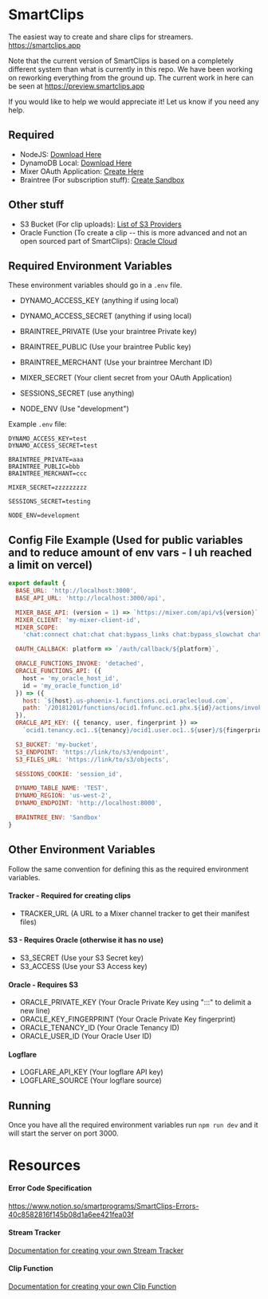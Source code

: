 # SmartClips

The easiest way to create and share clips for streamers. https://smartclips.app

Note that the current version of SmartClips is based on a completely different system than what is currently in this repo. We have been working on reworking everything from the ground up. The current work in here can be seen at https://preview.smartclips.app

If you would like to help we would appreciate it! Let us know if you need any help.

## Required

- NodeJS: [Download Here](https://nodejs.org/en/download/)
- DynamoDB Local: [Download Here](https://docs.aws.amazon.com/amazondynamodb/latest/developerguide/DynamoDBLocal.DownloadingAndRunning.html)
- Mixer OAuth Application: [Create Here](https://mixer.com/lab/oauth)
- Braintree (For subscription stuff): [Create Sandbox](https://www.braintreepayments.com/sandbox)

## Other stuff

- S3 Bucket (For clip uploads): [List of S3 Providers](https://help.servmask.com/knowledgebase/list-of-s3-compatible-storage-providers/)
- Oracle Function (To create a clip -- this is more advanced and not an open sourced part of SmartClips): [Oracle Cloud](https://www.oracle.com/cloud/)

## Required Environment Variables

These environment variables should go in a `.env` file.

- DYNAMO_ACCESS_KEY (anything if using local)
- DYNAMO_ACCESS_SECRET (anything if using local)

- BRAINTREE_PRIVATE (Use your braintree Private key)
- BRAINTREE_PUBLIC (Use your braintree Public key)
- BRAINTREE_MERCHANT (Use your braintree Merchant ID)

- MIXER_SECRET (Your client secret from your OAuth Application)

- SESSIONS_SECRET (use anything)

- NODE_ENV (Use "development")

Example `.env` file:

```
DYNAMO_ACCESS_KEY=test
DYNAMO_ACCESS_SECRET=test

BRAINTREE_PRIVATE=aaa
BRAINTREE_PUBLIC=bbb
BRAINTREE_MERCHANT=ccc

MIXER_SECRET=zzzzzzzzz

SESSIONS_SECRET=testing

NODE_ENV=development
```

## Config File Example (Used for public variables and to reduce amount of env vars - I uh reached a limit on vercel)

```js
export default {
  BASE_URL: 'http://localhost:3000',
  BASE_API_URL: 'http://localhost:3000/api',

  MIXER_BASE_API: (version = 1) => `https://mixer.com/api/v${version}`,
  MIXER_CLIENT: 'my-mixer-client-id',
  MIXER_SCOPE:
    'chat:connect chat:chat chat:bypass_links chat:bypass_slowchat chat:whisper user:details:self channel:details:self channel:update:self',

  OAUTH_CALLBACK: platform => `/auth/callback/${platform}`,

  ORACLE_FUNCTIONS_INVOKE: 'detached',
  ORACLE_FUNCTIONS_API: ({
    host = 'my_oracle_host_id',
    id = 'my_oracle_function_id'
  }) => ({
    host: `${host}.us-phoenix-1.functions.oci.oraclecloud.com`,
    path: `/20181201/functions/ocid1.fnfunc.oc1.phx.${id}/actions/invoke`
  }),
  ORACLE_API_KEY: ({ tenancy, user, fingerprint }) =>
    `ocid1.tenancy.oc1..${tenancy}/ocid1.user.oc1..${user}/${fingerprint}`, // uses the env vars for oracle

  S3_BUCKET: 'my-bucket',
  S3_ENDPOINT: 'https://link/to/s3/endpoint',
  S3_FILES_URL: 'https://link/to/s3/objects',

  SESSIONS_COOKIE: 'session_id',

  DYNAMO_TABLE_NAME: 'TEST',
  DYNAMO_REGION: 'us-west-2',
  DYNAMO_ENDPOINT: 'http://localhost:8000',

  BRAINTREE_ENV: 'Sandbox'
}
```

## Other Environment Variables

Follow the same convention for defining this as the required environment variables.

#### Tracker - Required for creating clips

- TRACKER_URL (A URL to a Mixer channel tracker to get their manifest files)

#### S3 - Requires Oracle (otherwise it has no use)

- S3_SECRET (Use your S3 Secret key)
- S3_ACCESS (Use your S3 Access key)

#### Oracle - Requires S3

- ORACLE_PRIVATE_KEY (Your Oracle Private Key using ":::" to delimit a new line)
- ORACLE_KEY_FINGERPRINT (Your Oracle Private Key fingerprint)
- ORACLE_TENANCY_ID (Your Oracle Tenancy ID)
- ORACLE_USER_ID (Your Oracle User ID)

#### Logflare

- LOGFLARE_API_KEY (Your logflare API key)
- LOGFLARE_SOURCE (Your logflare source)

## Running

Once you have all the required environment variables run `npm run dev` and it will start the server on port 3000.

# Resources

#### Error Code Specification

https://www.notion.so/smartprograms/SmartClips-Errors-40c8582816f145b08d1a6ee421fea03f

#### Stream Tracker

[Documentation for creating your own Stream Tracker](docs/TRACKER.md)

#### Clip Function

[Documentation for creating your own Clip Function](docs/CLIP.md)
